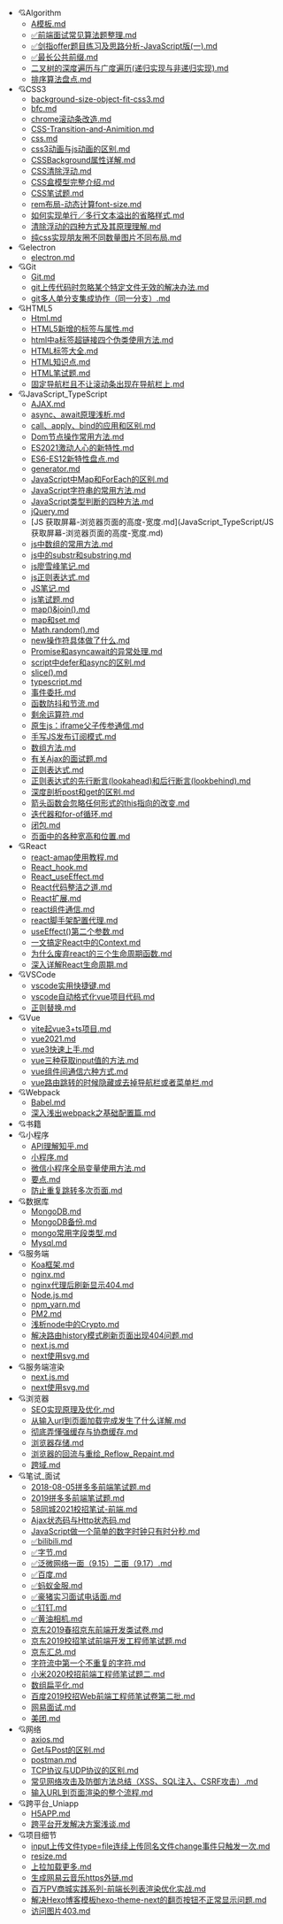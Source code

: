 - :cupid:Algorithm
   - [A模板.md](Algorithm/A模板.md)
   - [✅前端面试常见算法题整理.md](Algorithm/✅前端面试常见算法题整理.md)
   - [✅剑指offer题目练习及思路分析-JavaScript版(一).md](Algorithm/✅剑指offer题目练习及思路分析-JavaScript版(一).md)
   - [✅最长公共前缀.md](Algorithm/✅最长公共前缀.md)
   - [二叉树的深度遍历与广度遍历(递归实现与非递归实现).md](Algorithm/二叉树的深度遍历与广度遍历(递归实现与非递归实现).md)
   - [排序算法盘点.md](Algorithm/排序算法盘点.md)
- :cupid:CSS3
   - [background-size-object-fit-css3.md](CSS3/background-size-object-fit-css3.md)
   - [bfc.md](CSS3/bfc.md)
   - [chrome滚动条改造.md](CSS3/chrome滚动条改造.md)
   - [CSS-Transition-and-Animition.md](CSS3/CSS-Transition-and-Animition.md)
   - [css.md](CSS3/css.md)
   - [css3动画与js动画的区别.md](CSS3/css3动画与js动画的区别.md)
   - [CSSBackground属性详解.md](CSS3/CSSBackground属性详解.md)
   - [CSS清除浮动.md](CSS3/CSS清除浮动.md)
   - [CSS盒模型完整介绍.md](CSS3/CSS盒模型完整介绍.md)
   - [CSS笔试题.md](CSS3/CSS笔试题.md)
   - [rem布局-动态计算font-size.md](CSS3/rem布局-动态计算font-size.md)
   - [如何实现单行／多行文本溢出的省略样式.md](CSS3/如何实现单行／多行文本溢出的省略样式.md)
   - [清除浮动的四种方式及其原理理解.md](CSS3/清除浮动的四种方式及其原理理解.md)
   - [纯css实现朋友圈不同数量图片不同布局.md](CSS3/纯css实现朋友圈不同数量图片不同布局.md)
- :cupid:electron
   - [electron.md](electron/electron.md)
- :cupid:Git
   - [Git.md](Git/Git.md)
   - [git上传代码时忽略某个特定文件无效的解决办法.md](Git/git上传代码时忽略某个特定文件无效的解决办法.md)
   - [git多人单分支集成协作（同一分支）.md](Git/git多人单分支集成协作（同一分支）.md)
- :cupid:HTML5
   - [Html.md](HTML5/Html.md)
   - [HTML5新增的标签与属性.md](HTML5/HTML5新增的标签与属性.md)
   - [html中a标签超链接四个伪类使用方法.md](HTML5/html中a标签超链接四个伪类使用方法.md)
   - [HTML标签大全.md](HTML5/HTML标签大全.md)
   - [HTML知识点.md](HTML5/HTML知识点.md)
   - [HTML笔试题.md](HTML5/HTML笔试题.md)
   - [固定导航栏且不让滚动条出现在导航栏上.md](HTML5/固定导航栏且不让滚动条出现在导航栏上.md)
- :cupid:JavaScript_TypeScript
   - [AJAX.md](JavaScript_TypeScript/AJAX.md)
   - [async、await原理浅析.md](JavaScript_TypeScript/async、await原理浅析.md)
   - [call、apply、bind的应用和区别.md](JavaScript_TypeScript/call、apply、bind的应用和区别.md)
   - [Dom节点操作常用方法.md](JavaScript_TypeScript/Dom节点操作常用方法.md)
   - [ES2021激动人心的新特性.md](JavaScript_TypeScript/ES2021激动人心的新特性.md)
   - [ES6-ES12新特性盘点.md](JavaScript_TypeScript/ES6-ES12新特性盘点.md)
   - [generator.md](JavaScript_TypeScript/generator.md)
   - [JavaScript中Map和ForEach的区别.md](JavaScript_TypeScript/JavaScript中Map和ForEach的区别.md)
   - [JavaScript字符串的常用方法.md](JavaScript_TypeScript/JavaScript字符串的常用方法.md)
   - [JavaScript类型判断的四种方法.md](JavaScript_TypeScript/JavaScript类型判断的四种方法.md)
   - [jQuery.md](JavaScript_TypeScript/jQuery.md)
   - [JS 获取屏幕-浏览器页面的高度-宽度.md](JavaScript_TypeScript/JS 获取屏幕-浏览器页面的高度-宽度.md)
   - [js中数组的常用方法.md](JavaScript_TypeScript/js中数组的常用方法.md)
   - [js中的substr和substring.md](JavaScript_TypeScript/js中的substr和substring.md)
   - [js廖雪峰笔记.md](JavaScript_TypeScript/js廖雪峰笔记.md)
   - [js正则表达式.md](JavaScript_TypeScript/js正则表达式.md)
   - [JS笔记.md](JavaScript_TypeScript/JS笔记.md)
   - [js笔试题.md](JavaScript_TypeScript/js笔试题.md)
   - [map()&join().md](JavaScript_TypeScript/map()&join().md)
   - [map和set.md](JavaScript_TypeScript/map和set.md)
   - [Math.random().md](JavaScript_TypeScript/Math.random().md)
   - [new操作符具体做了什么.md](JavaScript_TypeScript/new操作符具体做了什么.md)
   - [Promise和asyncawait的异常处理.md](JavaScript_TypeScript/Promise和asyncawait的异常处理.md)
   - [script中defer和async的区别.md](JavaScript_TypeScript/script中defer和async的区别.md)
   - [slice().md](JavaScript_TypeScript/slice().md)
   - [typescript.md](JavaScript_TypeScript/typescript.md)
   - [事件委托.md](JavaScript_TypeScript/事件委托.md)
   - [函数防抖和节流.md](JavaScript_TypeScript/函数防抖和节流.md)
   - [剩余运算符.md](JavaScript_TypeScript/剩余运算符.md)
   - [原生js：iframe父子传参通信.md](JavaScript_TypeScript/原生js：iframe父子传参通信.md)
   - [手写JS发布订阅模式.md](JavaScript_TypeScript/手写JS发布订阅模式.md)
   - [数组方法.md](JavaScript_TypeScript/数组方法.md)
   - [有关Ajax的面试题.md](JavaScript_TypeScript/有关Ajax的面试题.md)
   - [正则表达式.md](JavaScript_TypeScript/正则表达式.md)
   - [正则表达式的先行断言(lookahead)和后行断言(lookbehind).md](JavaScript_TypeScript/正则表达式的先行断言(lookahead)和后行断言(lookbehind).md)
   - [深度剖析post和get的区别.md](JavaScript_TypeScript/深度剖析post和get的区别.md)
   - [箭头函数会忽略任何形式的this指向的改变.md](JavaScript_TypeScript/箭头函数会忽略任何形式的this指向的改变.md)
   - [迭代器和for-of循环.md](JavaScript_TypeScript/迭代器和for-of循环.md)
   - [闭包.md](JavaScript_TypeScript/闭包.md)
   - [页面中的各种宽高和位置.md](JavaScript_TypeScript/页面中的各种宽高和位置.md)
- :cupid:React
   - [react-amap使用教程.md](React/react-amap使用教程.md)
   - [React_hook.md](React/React_hook.md)
   - [React_useEffect.md](React/React_useEffect.md)
   - [React代码整洁之道.md](React/React代码整洁之道.md)
   - [React扩展.md](React/React扩展.md)
   - [react组件通信.md](React/react组件通信.md)
   - [react脚手架配置代理.md](React/react脚手架配置代理.md)
   - [useEffect()第二个参数.md](React/useEffect()第二个参数.md)
   - [一文搞定React中的Context.md](React/一文搞定React中的Context.md)
   - [为什么废弃react的三个生命周期函数.md](React/为什么废弃react的三个生命周期函数.md)
   - [深入详解React生命周期.md](React/深入详解React生命周期.md)
- :cupid:VSCode
   - [vscode实用快捷键.md](VSCode/vscode实用快捷键.md)
   - [vscode自动格式化vue项目代码.md](VSCode/vscode自动格式化vue项目代码.md)
   - [正则替换.md](VSCode/正则替换.md)
- :cupid:Vue
   - [vite起vue3+ts项目.md](Vue/vite起vue3+ts项目.md)
   - [vue2021.md](Vue/vue2021.md)
   - [vue3快速上手.md](Vue/vue3快速上手.md)
   - [vue三种获取input值的方法.md](Vue/vue三种获取input值的方法.md)
   - [vue组件间通信六种方式.md](Vue/vue组件间通信六种方式.md)
   - [vue路由跳转的时候隐藏或去掉导航栏或者菜单栏.md](Vue/vue路由跳转的时候隐藏或去掉导航栏或者菜单栏.md)
- :cupid:Webpack
   - [Babel.md](Webpack/Babel.md)
   - [深入浅出webpack之基础配置篇.md](Webpack/深入浅出webpack之基础配置篇.md)
- :cupid:书籍
- :cupid:小程序
   - [API理解知乎.md](小程序/API理解知乎.md)
   - [小程序.md](小程序/小程序.md)
   - [微信小程序全局变量使用方法.md](小程序/微信小程序全局变量使用方法.md)
   - [要点.md](小程序/要点.md)
   - [防止重复跳转多次页面.md](小程序/防止重复跳转多次页面.md)
- :cupid:数据库
   - [MongoDB.md](数据库/MongoDB.md)
   - [MongoDB备份.md](数据库/MongoDB备份.md)
   - [mongo常用字段类型.md](数据库/mongo常用字段类型.md)
   - [Mysql.md](数据库/Mysql.md)
- :cupid:服务端
   - [Koa框架.md](服务端/Koa框架.md)
   - [nginx.md](服务端/nginx.md)
   - [nginx代理后刷新显示404.md](服务端/nginx代理后刷新显示404.md)
   - [Node.js.md](服务端/Node.js.md)
   - [npm_yarn.md](服务端/npm_yarn.md)
   - [PM2.md](服务端/PM2.md)
   - [浅析node中的Crypto.md](服务端/浅析node中的Crypto.md)
   - [解决路由history模式刷新页面出现404问题.md](服务端/解决路由history模式刷新页面出现404问题.md)
   - [next.js.md](服务端/next.js.md)
   - [next使用svg.md](服务端/next使用svg.md)
- :cupid:服务端渲染
   - [next.js.md](服务端渲染/next.js.md)
   - [next使用svg.md](服务端渲染/next使用svg.md)
- :cupid:浏览器
   - [SEO实现原理及优化.md](浏览器/SEO实现原理及优化.md)
   - [从输入url到页面加载完成发生了什么详解.md](浏览器/从输入url到页面加载完成发生了什么详解.md)
   - [彻底弄懂强缓存与协商缓存.md](浏览器/彻底弄懂强缓存与协商缓存.md)
   - [浏览器存储.md](浏览器/浏览器存储.md)
   - [浏览器的回流与重绘_Reflow_Repaint.md](浏览器/浏览器的回流与重绘_Reflow_Repaint.md)
   - [跨域.md](浏览器/跨域.md)
- :cupid:笔试_面试
   - [2018-08-05拼多多前端笔试题.md](笔试_面试/2018-08-05拼多多前端笔试题.md)
   - [2019拼多多前端笔试题.md](笔试_面试/2019拼多多前端笔试题.md)
   - [58同城2021校招笔试-前端.md](笔试_面试/58同城2021校招笔试-前端.md)
   - [Ajax状态码与Http状态码.md](笔试_面试/Ajax状态码与Http状态码.md)
   - [JavaScript做一个简单的数字时钟只有时分秒.md](笔试_面试/JavaScript做一个简单的数字时钟只有时分秒.md)
   - [✅bilibili.md](笔试_面试/✅bilibili.md)
   - [✅字节.md](笔试_面试/✅字节.md)
   - [✅泛微网络一面（9.15）二面（9.17）.md](笔试_面试/✅泛微网络一面（9.15）二面（9.17）.md)
   - [✅百度.md](笔试_面试/✅百度.md)
   - [✅蚂蚁金服.md](笔试_面试/✅蚂蚁金服.md)
   - [✅豪猪实习面试电话面.md](笔试_面试/✅豪猪实习面试电话面.md)
   - [✅钉钉.md](笔试_面试/✅钉钉.md)
   - [✅黄油相机.md](笔试_面试/✅黄油相机.md)
   - [京东2019春招京东前端开发类试卷.md](笔试_面试/京东2019春招京东前端开发类试卷.md)
   - [京东2019校招笔试前端开发工程师笔试题.md](笔试_面试/京东2019校招笔试前端开发工程师笔试题.md)
   - [京东汇总.md](笔试_面试/京东汇总.md)
   - [字符流中第一个不重复的字符.md](笔试_面试/字符流中第一个不重复的字符.md)
   - [小米2020校招前端工程师笔试题二.md](笔试_面试/小米2020校招前端工程师笔试题二.md)
   - [数组扁平化.md](笔试_面试/数组扁平化.md)
   - [百度2019校招Web前端工程师笔试卷第二批.md](笔试_面试/百度2019校招Web前端工程师笔试卷第二批.md)
   - [网易面试.md](笔试_面试/网易面试.md)
   - [美团.md](笔试_面试/美团.md)
- :cupid:网络
   - [axios.md](网络/axios.md)
   - [Get与Post的区别.md](网络/Get与Post的区别.md)
   - [postman.md](网络/postman.md)
   - [TCP协议与UDP协议的区别.md](网络/TCP协议与UDP协议的区别.md)
   - [常见网络攻击及防御方法总结（XSS、SQL注入、CSRF攻击）.md](网络/常见网络攻击及防御方法总结（XSS、SQL注入、CSRF攻击）.md)
   - [输入URL到页面渲染的整个流程.md](网络/输入URL到页面渲染的整个流程.md)
- :cupid:跨平台_Uniapp
   - [H5APP.md](跨平台_Uniapp/H5APP.md)
   - [跨平台开发解决方案浅谈.md](跨平台_Uniapp/跨平台开发解决方案浅谈.md)
- :cupid:项目细节
   - [input上传文件type=file连续上传同名文件change事件只触发一次.md](项目细节/input上传文件type=file连续上传同名文件change事件只触发一次.md)
   - [resize.md](项目细节/resize.md)
   - [上拉加载更多.md](项目细节/上拉加载更多.md)
   - [生成网易云音乐https外链.md](项目细节/生成网易云音乐https外链.md)
   - [百万PV商城实践系列-前端长列表渲染优化实战.md](项目细节/百万PV商城实践系列-前端长列表渲染优化实战.md)
   - [解决Hexo博客模板hexo-theme-next的翻页按钮不正常显示问题.md](项目细节/解决Hexo博客模板hexo-theme-next的翻页按钮不正常显示问题.md)
   - [访问图片403.md](项目细节/访问图片403.md)
